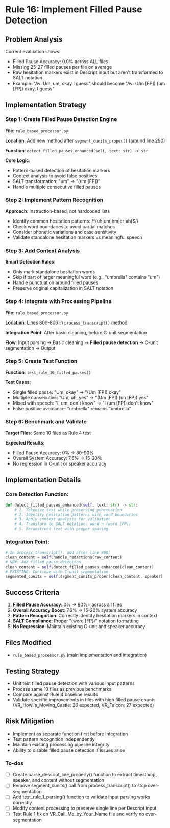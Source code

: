 <!-- ebaa5bd8-2ebb-4971-b591-cb964fc48267 c4424570-9b5a-4f55-bc60-b1a27200de9d -->
# Rule 16: Implement Filled Pause Detection

## Problem Analysis

Current evaluation shows:

- Filled Pause Accuracy: 0.0% across ALL files
- Missing 25-27 filled pauses per file on average
- Raw hesitation markers exist in Descript input but aren't transformed to SALT notation
- Example: "Av: Um, um, okay I guess" should become "Av: (Um [FP]) (um [FP]) okay, I guess"

## Implementation Strategy

### Step 1: Create Filled Pause Detection Engine

**File**: `rule_based_processor.py`

**Location**: Add new method after `segment_cunits_proper()` (around line 290)

**Function**: `detect_filled_pauses_enhanced(self, text: str) -> str`

**Core Logic**:

- Pattern-based detection of hesitation markers
- Context analysis to avoid false positives
- SALT transformation: "um" → "(um [FP])"
- Handle multiple consecutive filled pauses

### Step 2: Implement Pattern Recognition

**Approach**: Instruction-based, not hardcoded lists

- Identify common hesitation patterns: /^(uh|um|hm|er|ah)$/i
- Check word boundaries to avoid partial matches
- Consider phonetic variations and case sensitivity
- Validate standalone hesitation markers vs meaningful speech

### Step 3: Add Context Analysis

**Smart Detection Rules**:

- Only mark standalone hesitation words
- Skip if part of larger meaningful word (e.g., "umbrella" contains "um")
- Handle punctuation around filled pauses
- Preserve original capitalization in SALT notation

### Step 4: Integrate with Processing Pipeline

**File**: `rule_based_processor.py`

**Location**: Lines 800-806 in `process_transcript()` method

**Integration Point**: After basic cleaning, before C-unit segmentation

**Flow**: Input parsing → Basic cleaning → **Filled pause detection** → C-unit segmentation → Output

### Step 5: Create Test Function

**Function**: `test_rule_16_filled_pauses()`

**Test Cases**:

- Single filled pause: "Um, okay" → "(Um [FP]) okay"
- Multiple consecutive: "Um, uh, yes" → "(Um [FP]) (uh [FP]) yes"
- Mixed with speech: "I, um, don't know" → "I (um [FP]) don't know"
- False positive avoidance: "umbrella" remains "umbrella"

### Step 6: Benchmark and Validate

**Target Files**: Same 10 files as Rule 4 test

**Expected Results**:

- Filled Pause Accuracy: 0% → 80-90%
- Overall System Accuracy: 7.6% → 15-20%
- No regression in C-unit or speaker accuracy

## Implementation Details

### Core Detection Function:

```python
def detect_filled_pauses_enhanced(self, text: str) -> str:
    # 1. Tokenize text while preserving punctuation
    # 2. Identify hesitation patterns with word boundaries
    # 3. Apply context analysis for validation
    # 4. Transform to SALT notation: word → (word [FP])
    # 5. Reconstruct text with proper spacing
```

### Integration Point:

```python
# In process_transcript(), add after line 800:
clean_content = self.handle_redactions(raw_content)
# NEW: Add filled pause detection
clean_content = self.detect_filled_pauses_enhanced(clean_content)
# EXISTING: Continue with C-unit segmentation
segmented_cunits = self.segment_cunits_proper(clean_content, speaker)
```

## Success Criteria

1. **Filled Pause Accuracy**: 0% → 80%+ across all files
2. **Overall Accuracy Boost**: 7.6% → 15-20% system accuracy
3. **Pattern Recognition**: Correctly identify hesitation markers in context
4. **SALT Compliance**: Proper "(word [FP])" notation formatting
5. **No Regression**: Maintain existing C-unit and speaker accuracy

## Files Modified

- `rule_based_processor.py` (main implementation and integration)

## Testing Strategy

- Unit test filled pause detection with various input patterns
- Process same 10 files as previous benchmarks
- Compare against Rule 4 baseline results
- Validate specific improvements in files with high filled pause counts (VR_Howl's_Moving_Castle: 26 expected, VR_Falcon: 27 expected)

## Risk Mitigation

- Implement as separate function first before integration
- Test pattern recognition independently
- Maintain existing processing pipeline integrity
- Ability to disable filled pause detection if issues arise

### To-dos

- [ ] Create parse_descript_line_properly() function to extract timestamp, speaker, and content without segmentation
- [ ] Remove segment_cunits() call from process_transcript() to stop over-segmentation
- [ ] Add test_rule_1_parsing() function to validate input parsing works correctly
- [ ] Modify content processing to preserve single line per Descript input
- [ ] Test Rule 1 fix on VR_Call_Me_by_Your_Name file and verify no over-segmentation